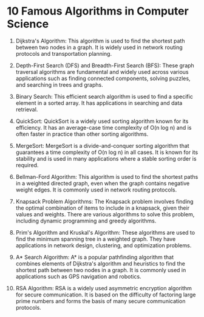# 10 Famous Algorithms in Computer Science

1. Dijkstra's Algorithm: This algorithm is used to find the shortest path between two nodes in a graph. It is widely used in network routing protocols and transportation planning.

2. Depth-First Search (DFS) and Breadth-First Search (BFS): These graph traversal algorithms are fundamental and widely used across various applications such as finding connected components, solving puzzles, and searching in trees and graphs.

3. Binary Search: This efficient search algorithm is used to find a specific element in a sorted array. It has applications in searching and data retrieval.

4. QuickSort: QuickSort is a widely used sorting algorithm known for its efficiency. It has an average-case time complexity of O(n log n) and is often faster in practice than other sorting algorithms.

5. MergeSort: MergeSort is a divide-and-conquer sorting algorithm that guarantees a time complexity of O(n log n) in all cases. It is known for its stability and is used in many applications where a stable sorting order is required.

6. Bellman-Ford Algorithm: This algorithm is used to find the shortest paths in a weighted directed graph, even when the graph contains negative weight edges. It is commonly used in network routing protocols.

7. Knapsack Problem Algorithms: The Knapsack problem involves finding the optimal combination of items to include in a knapsack, given their values and weights. There are various algorithms to solve this problem, including dynamic programming and greedy algorithms.

8. Prim's Algorithm and Kruskal's Algorithm: These algorithms are used to find the minimum spanning tree in a weighted graph. They have applications in network design, clustering, and optimization problems.

9. A* Search Algorithm: A* is a popular pathfinding algorithm that combines elements of Dijkstra's algorithm and heuristics to find the shortest path between two nodes in a graph. It is commonly used in applications such as GPS navigation and robotics.

10. RSA Algorithm: RSA is a widely used asymmetric encryption algorithm for secure communication. It is based on the difficulty of factoring large prime numbers and forms the basis of many secure communication protocols.
